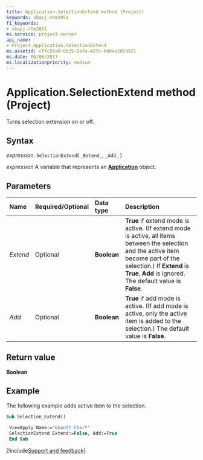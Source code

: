 ```yaml
---
title: Application.SelectionExtend method (Project)
keywords: vbapj.chm2051
f1_keywords:
- vbapj.chm2051
ms.service: project-server
api_name:
- Project.Application.SelectionExtend
ms.assetid: cffc56a0-0b25-2afa-427c-840aa2053921
ms.date: 06/08/2017
ms.localizationpriority: medium
---
```



# Application.SelectionExtend method (Project)

Turns selection extension on or off.


## Syntax

_expression_. `SelectionExtend`( `_Extend_`, `_Add_` )

_expression_ A variable that represents an **[Application](Project.Application.md)** object.


## Parameters



|Name|Required/Optional|Data type|Description|
|:-----|:-----|:-----|:-----|
| _Extend_|Optional|**Boolean**|**True** if extend mode is active. (If extend mode is active, all items between the selection and the active item become part of the selection.) If **Extend** is **True**, **Add** is ignored. The default value is **False**.|
| _Add_|Optional|**Boolean**|**True** if add mode is active. (If add mode is active, only the active item is added to the selection.) The default value is **False**.|

## Return value

 **Boolean**


## Example

The following example adds active item to the selection.


```vb
Sub Selection_Extend() 
 
 ViewApply Name:="&Gantt Chart" 
 SelectionExtend Extend:=False, Add:=True 
 End Sub
```

[!include[Support and feedback](~/includes/feedback-boilerplate.md)]